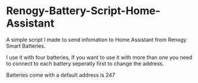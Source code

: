 # Renogy-Battery-Script-Home-Assistant

A simple script I made to send infomation to Home Assistant from Renogy Smart Batteries.

I use it with four batteries, If you want to use it with more than one you need to connect to each battery seperatly first to change the address.

Batteries come with a default address is 247
